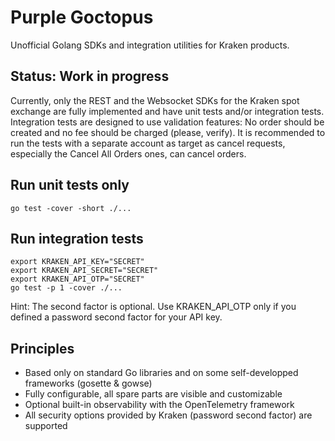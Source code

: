 # Purple Goctopus

Unofficial Golang SDKs and integration utilities for Kraken products.

## Status: Work in progress

Currently, only the REST and the Websocket SDKs for the Kraken spot exchange are fully implemented and have unit tests and/or integration tests. Integration tests are designed to use validation features: No order should be created and no fee should be charged (please, verify). It is recommended to run the tests with a separate account as target as cancel requests, especially the Cancel All Orders ones, can cancel orders.

## Run unit tests only

```
go test -cover -short ./...
```

## Run integration tests

```
export KRAKEN_API_KEY="SECRET"
export KRAKEN_API_SECRET="SECRET"
export KRAKEN_API_OTP="SECRET"
go test -p 1 -cover ./...
```

Hint: The second factor is optional. Use KRAKEN_API_OTP only if you defined a password second factor for your API key.

## Principles

- Based only on standard Go libraries and on some self-developped frameworks (gosette & gowse)
- Fully configurable, all spare parts are visible and customizable
- Optional built-in observability with the OpenTelemetry framework
- All security options provided by Kraken (password second factor) are supported
